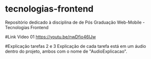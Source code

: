 # tecnologias-frontend
Repositório dedicado à disciplina de de Pós Graduação Web-Mobile - Tecnologias Frontend

#Link Video 01 
https://youtu.be/nwDfio46IJw

#Explicação tarefas 2 e 3 
Explicação de cada tarefa está em um áudio dentro do projeto, ambos com o nome de "AudioExplicacao".
